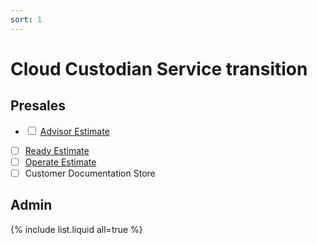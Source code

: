 ```yaml
---
sort: 1
---
```


# Cloud Custodian Service transition

## Presales
- <input type="checkbox"  /> [Advisor Estimate](/docs/Presales/Advisor_Estimate.html)
- [ ] [Ready Estimate](/docs/Presales/Ready%20Estimate.html)
- [ ] [Operate Estimate](/docs/Presales/Operate%20Estimate.html)
- [ ] Customer Documentation Store

## Admin

{% include list.liquid all=true %}

